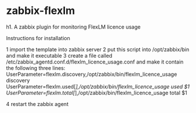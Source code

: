 # zabbix-flexlm

h1. A zabbix plugin for monitoring FlexLM licence usage

Instructions for installation

1 import the template into zabbix server
2 put this script into /opt/zabbix/bin and make it executable
3 create a file called /etc/zabbix_agentd.conf.d/flexlm_licence_usage.conf and make it contain the following three lines:
 UserParameter=flexlm.discovery,/opt/zabbix/bin/flexlm_licence_usage discovery
 UserParameter=flexlm.used[*],/opt/zabbix/bin/flexlm_licence_usage used $1
 UserParameter=flexlm.total[*],/opt/zabbix/bin/flexlm_licence_usage total $1

4 restart the zabbix agent



